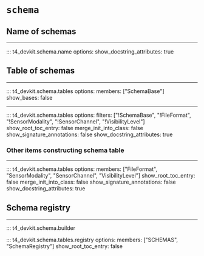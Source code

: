 # `schema`

<!-- prettier-ignore-start -->
## Name of schemas

---

::: t4_devkit.schema.name
    options:
        show_docstring_attributes: true

## Table of schemas

---

::: t4_devkit.schema.tables
    options:
        members: ["SchemaBase"]
        show_bases: false

---

::: t4_devkit.schema.tables
    options:
        filters: ["!SchemaBase", "!FileFormat", "!SensorModality", "!SensorChannel", "!VisibilityLevel"]
        show_root_toc_entry: false
        merge_init_into_class: false
        show_signature_annotations: false
        show_docstring_attributes: true

### Other items constructing schema table

---

::: t4_devkit.schema.tables
    options:
        members: ["FileFormat", "SensorModality", "SensorChannel", "VisibilityLevel"]
        show_root_toc_entry: false
        merge_init_into_class: false
        show_signature_annotations: false
        show_docstring_attributes: true

## Schema registry

---

::: t4_devkit.schema.builder

::: t4_devkit.schema.tables.registry
    options:
        members: ["SCHEMAS", "SchemaRegistry"]
        show_root_toc_entry: false

<!-- prettier-ignore-end -->

